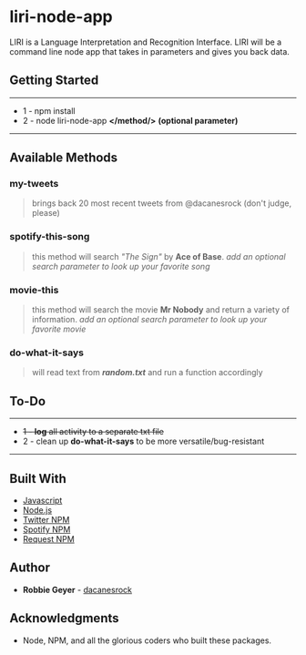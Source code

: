 # liri-node-app
LIRI is a Language Interpretation and Recognition Interface. LIRI will be a command line node app that takes in parameters and gives you back data.

## Getting Started
***
* 1 - npm install
* 2 - node liri-node-app **</method/>** **(optional parameter)**
***
## Available Methods

### my-tweets
>brings back 20 most recent tweets from @dacanesrock (don't judge, please)
### spotify-this-song
>this method will search _"The Sign"_ by **Ace of Base**. 
>_add an optional search parameter to look up your favorite song_
### movie-this
>this method will search the movie **Mr Nobody** and return a variety of information. 
>_add an optional search parameter to look up your favorite movie_
### do-what-it-says
>will read text from **_random.txt_** and run a function accordingly

## To-Do
***
* ~~1 - **log** all activity to a separate txt file~~
* 2 - clean up **do-what-it-says** to be more versatile/bug-resistant
***

## Built With

* [Javascript](https://www.javascript.com/)
* [Node.js](https://nodejs.org/en/)
* [Twitter NPM](https://www.npmjs.com/package/twitter)
* [Spotify NPM](https://www.npmjs.com/package/spotify)
* [Request NPM](https://www.npmjs.com/package/request)

## Author

* **Robbie Geyer** - [dacanesrock](https://github.com/dacanesrock)

## Acknowledgments

* Node, NPM, and all the glorious coders who built these packages.
